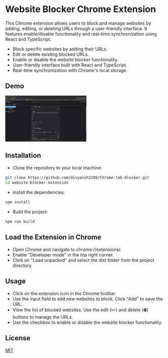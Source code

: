 # Website Blocker Chrome Extension

This Chrome extension allows users to block and manage websites by adding, editing, or deleting URLs through a user-friendly interface. It features enable/disable functionality and real-time synchronization using React and TypeScript.
- Block specific websites by adding their URLs.
- Edit or delete existing blocked URLs.
- Enable or disable the website blocker functionality.
- User-friendly interface built with React and TypeScript.
- Real-time synchronization with Chrome's local storage.

## Demo
![alt text](TAB_BLOCKER_REC.gif)


## Installation

- Clone the repository to your local machine:
```sh
git clone https://github.com/divyansh2209/Chrome-tab-blocker.git
cd website-blocker-extension
```
- Install the dependencies:
```sh
npm install

```
- Build the project:
```sh
npm run build
```

## Load the Extension in Chrome
- Open Chrome and navigate to chrome://extensions/.
- Enable "Developer mode" in the top right corner.
- Click on "Load unpacked" and select the dist folder from the project directory.

## Usage
- Click on the extension icon in the Chrome toolbar.
- Use the input field to add new websites to block. Click "Add" to save the URL.
- View the list of blocked websites. Use the edit (✏️) and delete (⛔) buttons to manage the URLs.
- Use the checkbox to enable or disable the website blocker functionality.
## License

[MIT](https://choosealicense.com/licenses/mit/)

